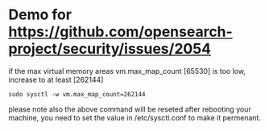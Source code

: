 # Demo for https://github.com/opensearch-project/security/issues/2054

if the max virtual memory areas vm.max_map_count [65530] is too low, increase to at least [262144]

`sudo sysctl -w vm.max_map_count=262144`

please note also the above command will be reseted after rebooting your machine, you need to set the value in /etc/sysctl.conf to make it permenant.
